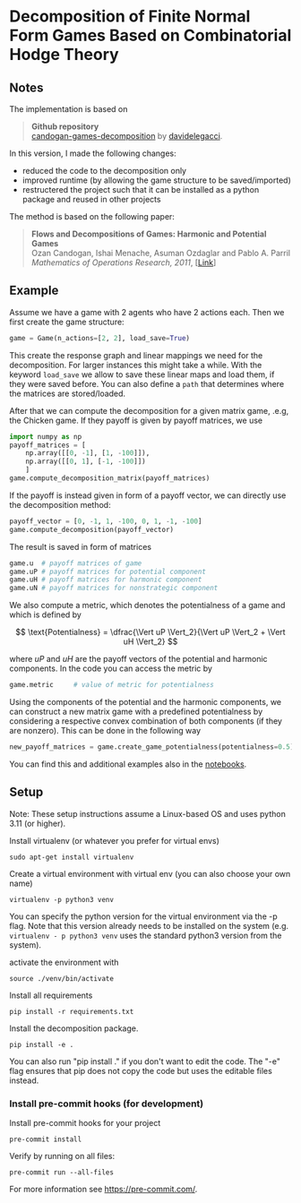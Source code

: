 # Decomposition of Finite Normal Form Games Based on Combinatorial Hodge Theory

## Notes
The implementation is based on
> **Github repository** <br>
>[candogan-games-decomposition](https://github.com/davidelegacci/candogan-games-decomposition) by [davidelegacci](https://github.com/davidelegacci).

In this version, I made the following changes:
- reduced the code to the decomposition only
- improved runtime (by allowing the game structure to be saved/imported)
- restructered the project such that it can be installed as a python package and reused in other projects

The method is based on the following paper:
> **Flows and Decompositions of Games: Harmonic and Potential Games** <br>
> Ozan Candogan, Ishai Menache, Asuman Ozdaglar and Pablo A. Parril <br>
> *Mathematics of Operations Research, 2011*, [[Link](https://www.jstor.org/stable/23012338)]
>   

## Example
Assume we have a game with 2 agents who have 2 actions each. Then we first create the game structure:
```python
game = Game(n_actions=[2, 2], load_save=True)
```
This create the response graph and linear mappings we need for the decomposition. For larger instances this might take a while. With the keyword `load_save` we allow to save these linear maps and load them, if they were saved before. You can also define a `path` that determines where the matrices are stored/loaded. <br>

After that we can compute the decomposition for a given matrix game, .e.g, the Chicken game.
If they payoff is given by payoff matrices, we use
```python
import numpy as np
payoff_matrices = [ 
    np.array([[0, -1], [1, -100]]), 
    np.array([[0, 1], [-1, -100]])
    ]
game.compute_decomposition_matrix(payoff_matrices)
```
If the payoff is instead given in form of a payoff vector, we can directly use the decomposition method:
```python
payoff_vector = [0, -1, 1, -100, 0, 1, -1, -100] 
game.compute_decomposition(payoff_vector)
```
The result is saved in form of matrices
```python
game.u  # payoff matrices of game
game.uP # payoff matrices for potential component
game.uH # payoff matrices for harmonic component
game.uN # payoff matrices for nonstrategic component
```
We also compute a metric, which denotes the potentialness of a game and which is defined by 

$$ \text{Potentialness} = \dfrac{\Vert uP \Vert_2}{\Vert uP \Vert_2 + \Vert uH \Vert_2} $$

where $uP$ and $uH$ are the payoff vectors of the potential and harmonic components. In the code you can access the metric by

```python
game.metric     # value of metric for potentialness
```
Using the components of the potential and the harmonic components, we can construct a new matrix game with a predefined potentialness by considering a respective convex combination of both components (if they are nonzero). This can be done in the following way
```python
new_payoff_matrices = game.create_game_potentialness(potentialness=0.5)
```
You can find this and additional examples also in the [notebooks](./notebooks/).

## Setup

Note: These setup instructions assume a Linux-based OS and uses python 3.11 (or higher).

Install virtualenv (or whatever you prefer for virtual envs)
```
sudo apt-get install virtualenv
```
Create a virtual environment with virtual env (you can also choose your own name)
```
virtualenv -p python3 venv
```
You can specify the python version for the virtual environment via the -p flag. 
Note that this version already needs to be installed on the system (e.g. `virtualenv - p python3 venv` uses the 
standard python3 version from the system).

activate the environment with
```
source ./venv/bin/activate
```

Install all requirements

```
pip install -r requirements.txt
```

Install the decomposition package.

```
pip install -e .
```

You can also run "pip install ." if you don't want to edit the code. The "-e" flag ensures that pip does not copy the code but uses the editable files instead.


### Install pre-commit hooks (for development)
Install pre-commit hooks for your project

```
pre-commit install
```
Verify by running on all files:
```
pre-commit run --all-files
```

For more information see https://pre-commit.com/.
